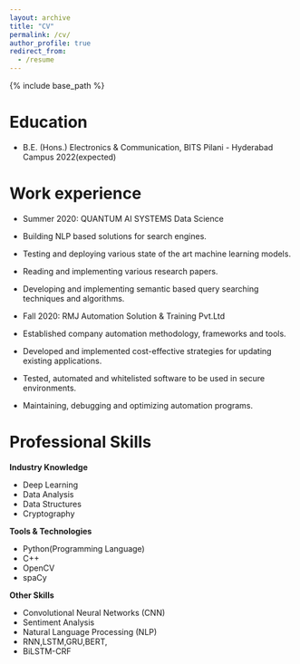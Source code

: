 ```yaml
---
layout: archive
title: "CV"
permalink: /cv/
author_profile: true
redirect_from:
  - /resume
---
```


{% include base_path %}

Education
======
* B.E. (Hons.) Electronics & Communication, BITS Pilani - Hyderabad Campus 2022(expected)

Work experience
======
* Summer 2020: QUANTUM AI SYSTEMS Data Science

* Building NLP based solutions for search engines.
* Testing and deploying various state of the art machine learning models.
* Reading and implementing various research papers.
* Developing and implementing semantic based query searching
  techniques and algorithms.


* Fall 2020: RMJ Automation Solution & Training Pvt.Ltd
* Established company automation methodology, frameworks and
tools.
* Developed and implemented cost-effective strategies for updating
  existing applications.
* Tested, automated and whitelisted software to be used in secure
  environments.
* Maintaining, debugging and optimizing automation programs.
  
Professional Skills
======

**Industry Knowledge**

* Deep Learning
* Data Analysis
* Data Structures
* Cryptography

**Tools & Technologies**

* Python(Programming Language)
* C++
* OpenCV
* spaCy

**Other Skills**

* Convolutional Neural Networks (CNN)
* Sentiment Analysis
* Natural Language Processing (NLP)
* RNN,LSTM,GRU,BERT,
* BiLSTM-CRF
